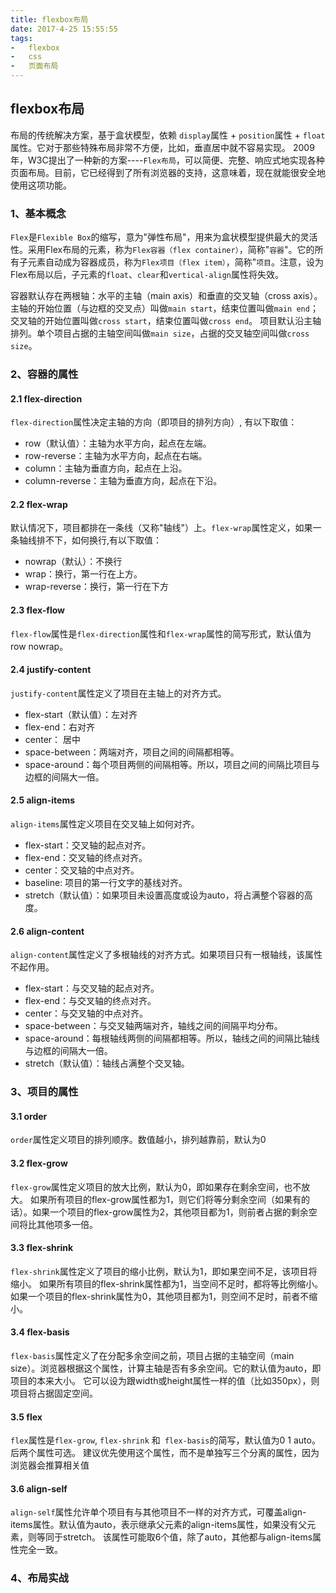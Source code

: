 ```yaml
---
title: flexbox布局
date: 2017-4-25 15:55:55
tags:
-   flexbox
-   css
-   页面布局
---
```


## flexbox布局

布局的传统解决方案，基于盒状模型，依赖 `display`属性 + `position`属性 + `float`属性。它对于那些特殊布局非常不方便，比如，垂直居中就不容易实现。
2009年，W3C提出了一种新的方案----`Flex布局`，可以简便、完整、响应式地实现各种页面布局。目前，它已经得到了所有浏览器的支持，这意味着，现在就能很安全地使用这项功能。


### 1、基本概念
`Flex`是`Flexible Box`的缩写，意为"弹性布局"，用来为盒状模型提供最大的灵活性。采用Flex布局的元素，称为`Flex容器（flex container）`，简称"`容器`"。它的所有子元素自动成为容器成员，称为`Flex项目（flex item）`，简称"`项目`。注意，设为Flex布局以后，子元素的`float`、`clear`和`vertical-align`属性将失效。


容器默认存在两根轴：水平的主轴（main axis）和垂直的交叉轴（cross axis）。主轴的开始位置（与边框的交叉点）叫做`main start`，结束位置叫做`main end`；交叉轴的开始位置叫做`cross start`，结束位置叫做`cross end`。
项目默认沿主轴排列。单个项目占据的主轴空间叫做`main size`，占据的交叉轴空间叫做`cross size`。

### 2、容器的属性

#### 2.1 flex-direction
`flex-direction`属性决定主轴的方向（即项目的排列方向）, 有以下取值：
-	row（默认值）：主轴为水平方向，起点在左端。
-	row-reverse：主轴为水平方向，起点在右端。
-	column：主轴为垂直方向，起点在上沿。
-	column-reverse：主轴为垂直方向，起点在下沿。
#### 2.2 flex-wrap
默认情况下，项目都排在一条线（又称"轴线"）上。`flex-wrap`属性定义，如果一条轴线排不下，如何换行,有以下取值：
-	nowrap（默认）：不换行
-	wrap：换行，第一行在上方。
-	wrap-reverse：换行，第一行在下方
#### 2.3 flex-flow
`flex-flow`属性是`flex-direction`属性和`flex-wrap`属性的简写形式，默认值为row nowrap。
#### 2.4 justify-content
`justify-content`属性定义了项目在主轴上的对齐方式。
-	flex-start（默认值）：左对齐
-	flex-end：右对齐
-	center： 居中
-	space-between：两端对齐，项目之间的间隔都相等。
-	space-around：每个项目两侧的间隔相等。所以，项目之间的间隔比项目与边框的间隔大一倍。
#### 2.5 align-items
`align-items`属性定义项目在交叉轴上如何对齐。
-	flex-start：交叉轴的起点对齐。
-	flex-end：交叉轴的终点对齐。
-	center：交叉轴的中点对齐。
-	baseline: 项目的第一行文字的基线对齐。
-	stretch（默认值）：如果项目未设置高度或设为auto，将占满整个容器的高度。
#### 2.6 align-content
`align-content`属性定义了多根轴线的对齐方式。如果项目只有一根轴线，该属性不起作用。
-	flex-start：与交叉轴的起点对齐。
-	flex-end：与交叉轴的终点对齐。
-	center：与交叉轴的中点对齐。
-	space-between：与交叉轴两端对齐，轴线之间的间隔平均分布。
-	space-around：每根轴线两侧的间隔都相等。所以，轴线之间的间隔比轴线与边框的间隔大一倍。
-	stretch（默认值）：轴线占满整个交叉轴。

### 3、项目的属性

#### 3.1 order
`order`属性定义项目的排列顺序。数值越小，排列越靠前，默认为0
#### 3.2 flex-grow
`flex-grow`属性定义项目的放大比例，默认为0，即如果存在剩余空间，也不放大。
如果所有项目的flex-grow属性都为1，则它们将等分剩余空间（如果有的话）。如果一个项目的flex-grow属性为2，其他项目都为1，则前者占据的剩余空间将比其他项多一倍。
#### 3.3 flex-shrink
`flex-shrink`属性定义了项目的缩小比例，默认为1，即如果空间不足，该项目将缩小。
如果所有项目的flex-shrink属性都为1，当空间不足时，都将等比例缩小。如果一个项目的flex-shrink属性为0，其他项目都为1，则空间不足时，前者不缩小。
#### 3.4 flex-basis
`flex-basis`属性定义了在分配多余空间之前，项目占据的主轴空间（main size）。浏览器根据这个属性，计算主轴是否有多余空间。它的默认值为auto，即项目的本来大小。
它可以设为跟width或height属性一样的值（比如350px），则项目将占据固定空间。
#### 3.5 flex
`flex`属性是`flex-grow`, `flex-shrink` 和` flex-basis`的简写，默认值为0 1 auto。后两个属性可选。
建议优先使用这个属性，而不是单独写三个分离的属性，因为浏览器会推算相关值
#### 3.6 align-self
`align-self`属性允许单个项目有与其他项目不一样的对齐方式，可覆盖align-items属性。默认值为auto，表示继承父元素的align-items属性，如果没有父元素，则等同于stretch。
该属性可能取6个值，除了auto，其他都与align-items属性完全一致。

### 4、布局实战
